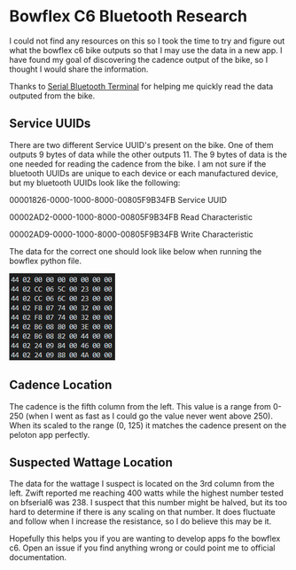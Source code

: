 # Bowflex C6 Bluetooth Research
I could not find any resources on this so I took the time to try and figure out what the bowflex c6 bike outputs so that I may use the data in a new app. I have found my goal of discovering the cadence output of the bike, so I thought I would share the information.

Thanks to [Serial Bluetooth Terminal](https://play.google.com/store/apps/details?id=de.kai_morich.serial_bluetooth_terminal&hl=en_CA&gl=US) for helping me quickly read the data outputed from the bike.

## Service UUIDs
There are two different Service UUID's present on the bike. One of them outputs 9 bytes of data while the other outputs 11. The 9 bytes of data is the one needed for reading the cadence from the bike. I am not sure if the bluetooth UUIDs are unique to each device or each manufactured device, but my bluetooth UUIDs look like the following:


00001826-0000-1000-8000-00805F9B34FB Service UUID

00002AD2-0000-1000-8000-00805F9B34FB Read Characteristic

00002AD9-0000-1000-8000-00805F9B34FB Write Characteristic

The data for the correct one should look like below when running the bowflex python file.

![](HexOutput.PNG)

## Cadence Location

The cadence is the fifth column from the left. This value is a range from 0-250 (when I went as fast as I could go the value never went above 250). When its scaled to the range (0, 125) it matches the cadence present on the peloton app perfectly. 

## Suspected Wattage Location
The data for the wattage I suspect is located on the 3rd column from the left. Zwift reported me reaching 400 watts while the highest number tested on bfserial6 was 238. I suspect that this number might be halved, but its too hard to determine if there is any scaling on that number. It does fluctuate and follow when I increase the resistance, so I do believe this may be it.

Hopefully this helps you if you are wanting to develop apps fo the bowflex c6. Open an issue if you find anything wrong or could point me to official documentation.
